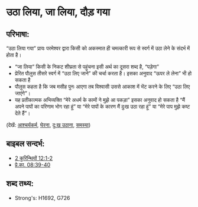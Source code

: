# उठा लिया, जा लिया, दौड़ गया #

## परिभाषा: ##

“उठा लिया गया” प्रायः परमेश्वर द्वारा किसी को अकस्मात ही चमत्कारी रूप से स्वर्ग में उठा लेने के संदर्भ में होता है।

* “जा लिया” किसी के निकट शीघ्रता से पहुंचना इसी अर्थ का दूसरा शब्द है, “पड़ेगा”
* प्रेरित पौलुस तीसरे स्वर्ग में “उठा लिए जाने” की चर्चा करता है। इसका अनुवाद “ऊपर ले लेना” भी हो सकता है
* पौलुस कहता है कि जब मसीह पुनः आएगा तब विश्वासी उससे आकाश में भेंट करने के लिए “उठा लिए जाएंगे”।
* यह प्रतीकात्मक अभिव्यक्ति “मेरे अधर्म के कामों ने मुझे आ पकड़ा” इसका अनुवाद हो सकता है “मैं अपने पापों का परिणाम भोग रहा हूं” या “मेरे पापों के कारण मैं दुःख उठा रहा हूं” या “मेरे पाप मुझे कष्ट देते हैं”।

(देखें: [आश्चर्यकर्म](../kt/miracle.md), [घेरना](../other/overtake.md), [दु:ख उठाना](../other/suffer.md), [समस्या](../other/trouble.md))

## बाइबल सन्दर्भ: ##

* [2 कुरिन्थियों 12:1-2](rc://hi/tn/help/2co/12/01)
* [प्रे.का. 08:39-40](rc://hi/tn/help/act/08/39)

## शब्द तथ्य: ##

* Strong's: H1692, G726
